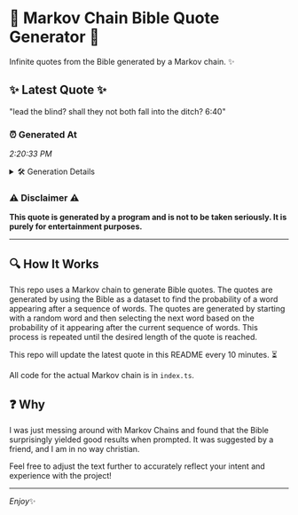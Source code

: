 # 📖 Markov Chain Bible Quote Generator 📖

Infinite quotes from the Bible generated by a Markov chain. ✨

## ✨ Latest Quote ✨
"lead the blind? shall they not both fall into the ditch? 6:40"

### ⏰ Generated At
*2:20:33 PM*

<details>
    <summary>🛠️ Generation Details</summary>
    <p>
        <strong>🌱 Seed:</strong> lead<br>
        <strong>🔄 Iterations:</strong> 11<br>
        <strong>📜 Context History:</strong><br>[ lead ]: the<br>[ lead, the ]: blind?<br>[ lead, the, blind? ]: shall<br>[ lead, the, blind?, shall ]: they<br>[ lead, the, blind?, shall, they ]: not<br>[ lead, the, blind?, shall, they, not ]: both<br>[ the, blind?, shall, they, not, both ]: fall<br>[ blind?, shall, they, not, both, fall ]: into<br>[ shall, they, not, both, fall, into ]: the<br>[ they, not, both, fall, into, the ]: ditch?<br>[ not, both, fall, into, the, ditch? ]: 6:40<br>
    </p>
</details>

### ⚠️ Disclaimer ⚠️
**This quote is generated by a program and is not to be taken seriously. It is purely for entertainment purposes.**

---

## 🔍 How It Works

This repo uses a Markov chain to generate Bible quotes. The quotes are generated by using the Bible as a dataset to find the probability of a word appearing after a sequence of words. The quotes are generated by starting with a random word and then selecting the next word based on the probability of it appearing after the current sequence of words. This process is repeated until the desired length of the quote is reached.

This repo will update the latest quote in this README every 10 minutes. ⏳

All code for the actual Markov chain is in `index.ts`.

## ❓ Why

I was just messing around with Markov Chains and found that the Bible surprisingly yielded good results when prompted. 
It was suggested by a friend, and I am in no way christian.

Feel free to adjust the text further to accurately reflect your intent and experience with the project!

---

*Enjoy*✨

